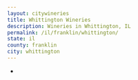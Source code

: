 ```yaml
---
layout: citywineries
title: Whittington Wineries
description: Wineries in Whittington, IL
permalink: /il/franklin/whittington/
state: il
county: franklin
city: whittington
---
```

-
